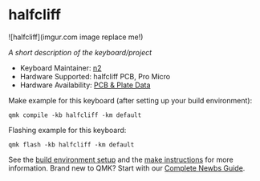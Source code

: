 # halfcliff

![halfcliff](imgur.com image replace me!)

*A short description of the keyboard/project*

* Keyboard Maintainer: [n2](https://github.com/N2-Sumikko)
* Hardware Supported:  halfcliff PCB, Pro Micro
* Hardware Availability: [PCB & Plate Data](https://github.com/N2-Sumikko/HalfCliff.git)

Make example for this keyboard (after setting up your build environment):

    qmk compile -kb halfcliff -km default

Flashing example for this keyboard:

    qmk flash -kb halfcliff -km default

See the [build environment setup](https://docs.qmk.fm/#/getting_started_build_tools) and the [make instructions](https://docs.qmk.fm/#/getting_started_make_guide) for more information. Brand new to QMK? Start with our [Complete Newbs Guide](https://docs.qmk.fm/#/newbs).

